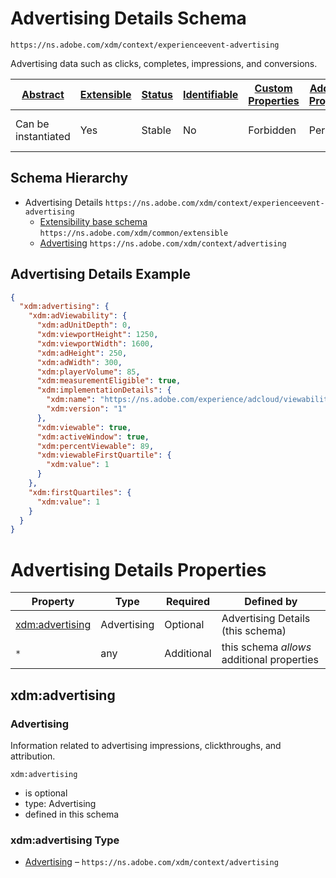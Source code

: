 
# Advertising Details Schema

```
https://ns.adobe.com/xdm/context/experienceevent-advertising
```

Advertising data such as clicks, completes, impressions, and conversions.

| [Abstract](../../../abstract.md) | [Extensible](../../../extensions.md) | [Status](../../../status.md) | [Identifiable](../../../id.md) | [Custom Properties](../../../extensions.md) | [Additional Properties](../../../extensions.md) | Defined In |
|----------------------------------|--------------------------------------|------------------------------|--------------------------------|---------------------------------------------|-------------------------------------------------|------------|
| Can be instantiated | Yes | Stable | No | Forbidden | Permitted | [fieldgroups/experience-event/experienceevent-advertising.schema.json](fieldgroups/experience-event/experienceevent-advertising.schema.json) |
## Schema Hierarchy

* Advertising Details `https://ns.adobe.com/xdm/context/experienceevent-advertising`
  * [Extensibility base schema](../../datatypes/extensible.schema.md) `https://ns.adobe.com/xdm/common/extensible`
  * [Advertising](../../datatypes/marketing/advertising.schema.md) `https://ns.adobe.com/xdm/context/advertising`


## Advertising Details Example
```json
{
  "xdm:advertising": {
    "xdm:adViewability": {
      "xdm:adUnitDepth": 0,
      "xdm:viewportHeight": 1250,
      "xdm:viewportWidth": 1600,
      "xdm:adHeight": 250,
      "xdm:adWidth": 300,
      "xdm:playerVolume": 85,
      "xdm:measurementEligible": true,
      "xdm:implementationDetails": {
        "xdm:name": "https://ns.adobe.com/experience/adcloud/viewability",
        "xdm:version": "1"
      },
      "xdm:viewable": true,
      "xdm:activeWindow": true,
      "xdm:percentViewable": 89,
      "xdm:viewableFirstQuartile": {
        "xdm:value": 1
      }
    },
    "xdm:firstQuartiles": {
      "xdm:value": 1
    }
  }
}
```

# Advertising Details Properties

| Property | Type | Required | Defined by |
|----------|------|----------|------------|
| [xdm:advertising](#xdmadvertising) | Advertising | Optional | Advertising Details (this schema) |
| `*` | any | Additional | this schema *allows* additional properties |

## xdm:advertising
### Advertising

Information related to advertising impressions, clickthroughs, and attribution.

`xdm:advertising`
* is optional
* type: Advertising
* defined in this schema

### xdm:advertising Type


* [Advertising](../../datatypes/marketing/advertising.schema.md) – `https://ns.adobe.com/xdm/context/advertising`




